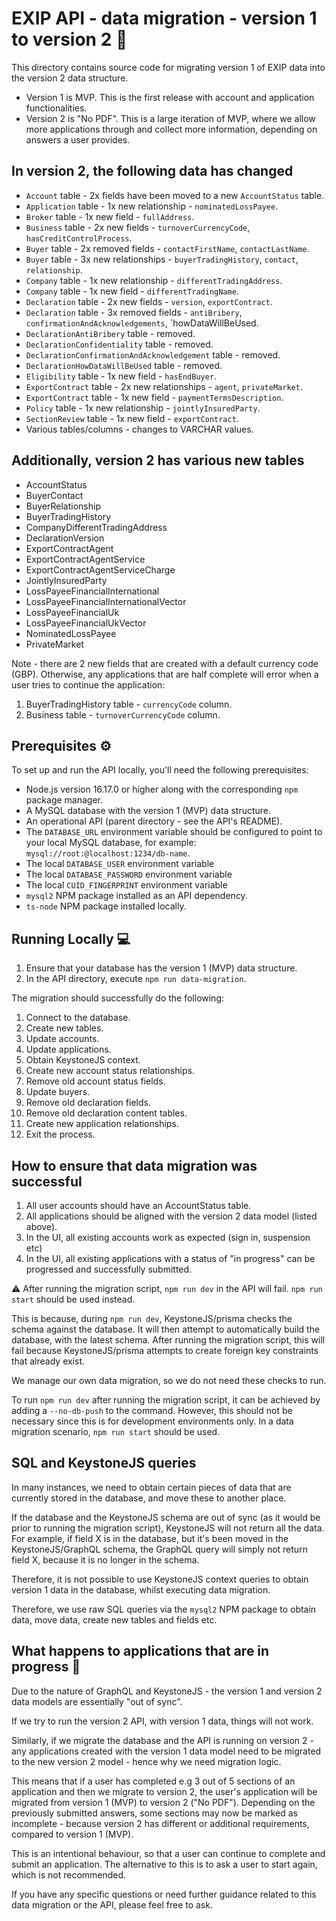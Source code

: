 # EXIP API - data migration - version 1 to version 2 :file_folder:

This directory contains source code for migrating version 1 of EXIP data into the version 2 data structure.

- Version 1 is MVP. This is the first release with account and application functionalities.
- Version 2 is "No PDF". This is a large iteration of MVP, where we allow more applications through and collect more information, depending on answers a user provides.

## In version 2, the following data has changed

- `Account` table - 2x fields have been moved to a new `AccountStatus` table.
- `Application` table - 1x new relationship - `nominatedLossPayee`.
- `Broker` table - 1x new field - `fullAddress`.
- `Business` table - 2x new fields - `turnoverCurrencyCode`, `hasCreditControlProcess`.
- `Buyer` table - 2x removed fields - `contactFirstName`, `contactLastName`.
- `Buyer` table - 3x new relationships - `buyerTradingHistory`, `contact`, `relationship`.
- `Company` table - 1x new relationship - `differentTradingAddress`.
- `Company` table - 1x new field - `differentTradingName`.
- `Declaration` table - 2x new fields - `version`, `exportContract`.
- `Declaration` table - 3x removed fields - `antiBribery`, `confirmationAndAcknowledgements`, `howDataWillBeUsed.
- `DeclarationAntiBribery` table - removed.
- `DeclarationConfidentiality` table - removed.
- `DeclarationConfirmationAndAcknowledgement` table - removed.
- `DeclarationHowDataWillBeUsed` table - removed.
- `Eligibility` table - 1x new field - `hasEndBuyer`.
- `ExportContract` table - 2x new relationships - `agent`, `privateMarket`.
- `ExportContract` table - 1x new field - `paymentTermsDescription`.
- `Policy` table - 1x new relationship - `jointlyInsuredParty`.
- `SectionReview` table - 1x new field - `exportContract`.
- Various tables/columns - changes to VARCHAR values.

## Additionally, version 2 has various new tables

- AccountStatus
- BuyerContact
- BuyerRelationship
- BuyerTradingHistory
- CompanyDifferentTradingAddress
- DeclarationVersion
- ExportContractAgent
- ExportContractAgentService
- ExportContractAgentServiceCharge
- JointlyInsuredParty
- LossPayeeFinancialInternational
- LossPayeeFinancialInternationalVector
- LossPayeeFinancialUk
- LossPayeeFinancialUkVector
- NominatedLossPayee
- PrivateMarket

Note - there are 2 new fields that are created with a default currency code (GBP). Otherwise, any applications that are half complete will error when a user tries to continue the application:

1. BuyerTradingHistory table - `currencyCode` column.
2. Business table - `turnoverCurrencyCode` column.

## Prerequisites :gear:

To set up and run the API locally, you'll need the following prerequisites:

- Node.js version 16.17.0 or higher along with the corresponding `npm` package manager.
- A MySQL database with the version 1 (MVP) data structure.
- An operational API (parent directory - see the API's README).
- The `DATABASE_URL` environment variable should be configured to point to your local MySQL database, for example: `mysql://root:@localhost:1234/db-name`.
- The local `DATABASE_USER` environment variable
- The local `DATABASE_PASSWORD` environment variable
- The local `CUID_FINGERPRINT` environment variable
- `mysql2` NPM package installed as an API dependency.
- `ts-node` NPM package installed locally.

## Running Locally :computer:

1. Ensure that your database has the version 1 (MVP) data structure.
2. In the API directory, execute `npm run data-migration`.

The migration should successfully do the following:

1. Connect to the database.
2. Create new tables.
3. Update accounts.
4. Update applications.
5. Obtain KeystoneJS context.
6. Create new account status relationships.
7. Remove old account status fields.
8. Update buyers.
9. Remove old declaration fields.
10. Remove old declaration content tables.
11. Create new application relationships.
12. Exit the process.

## How to ensure that data migration was successful

1. All user accounts should have an AccountStatus table.
2. All applications should be aligned with the version 2 data model (listed above).
3. In the UI, all existing accounts work as expected (sign in, suspension etc)
4. In the UI, all existing applications with a status of "in progress" can be progressed and successfully submitted.

:warning: After running the migration script, `npm run dev` in the API will fail. `npm run start` should be used instead.

This is because, during `npm run dev`, KeystoneJS/prisma checks the schema against the database. It will then attempt to automatically build the database, with the latest schema. After running the migration script, this will fail because KeystoneJS/prisma attempts to create foreign key constraints that already exist.

We manage our own data migration, so we do not need these checks to run.

To run `npm run dev` after running the migration script, it can be achieved by adding a `--no-db-push` to the command. However, this should not be necessary since this is for development environments only. In a data migration scenario, `npm run start` should be used.

## SQL and KeystoneJS queries

In many instances, we need to obtain certain pieces of data that are currently stored in the database, and move these to another place.

If the database and the KeystoneJS schema are out of sync (as it would be prior to running the migration script), KeystoneJS will not return all the data. For example, if field X is in the database, but it's been moved in the KeystoneJS/GraphQL schema, the GraphQL query will simply not return field X, because it is no longer in the schema.

Therefore, it is not possible to use KeystoneJS context queries to obtain version 1 data in the database, whilst executing data migration.

Therefore, we use raw SQL queries via the `mysql2` NPM package to obtain data, move data, create new tables and fields etc.

## What happens to applications that are in progress :microscope:

Due to the nature of GraphQL and KeystoneJS - the version 1 and version 2 data models are essentially "out of sync".

If we try to run the version 2 API, with version 1 data, things will not work.

Similarly, if we migrate the database and the API is running on version 2 - any applications created with the version 1 data model need to be migrated to the new version 2 model - hence why we need migration logic.

This means that if a user has completed e.g 3 out of 5 sections of an application and then we migrate to version 2, the user's application will be migrated from version 1 (MVP) to version 2 ("No PDF"). Depending on the previously submitted answers, some sections may now be marked as incomplete - because version 2 has different or additional requirements, compared to version 1 (MVP).

This is an intentional behaviour, so that a user can continue to complete and submit an application. The alternative to this is to ask a user to start again, which is not recommended.

If you have any specific questions or need further guidance related to this data migration or the API, please feel free to ask.
